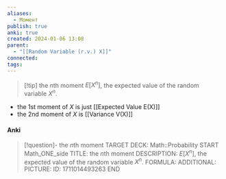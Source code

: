 ```yaml
---
aliases:
  - Момент
publish: true
anki: true
created: 2024-01-06 13:08
parent:
  - "[[Random Variable (r.v.) X]]"
connected: 
tags:
---
```


> [!tip] the $n$th moment 
$E[X^n]$, the expected value of the random variable $X^n$. 

- the 1st moment of $X$ is just [[Expected Value E(X)]]
- the 2nd moment of $X$ is [[Variance V(X)]]

#### Anki
> [!question]- the $n$th moment 
TARGET DECK: Math::Probability 
START
Math_ONE_side
TITLE: the $n$th moment 
DESCRIPTION: $E[X^n]$, the expected value of the random variable $X^n$. 
FORMULA: 
ADDITIONAL:
PICTURE:
ID: 1711014493263
END













